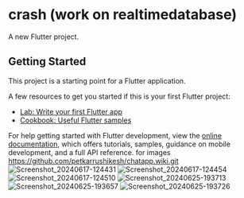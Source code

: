 # crash (work on realtimedatabase)

A new Flutter project.

## Getting Started

This project is a starting point for a Flutter application.

A few resources to get you started if this is your first Flutter project:

- [Lab: Write your first Flutter app](https://docs.flutter.dev/get-started/codelab)
- [Cookbook: Useful Flutter samples](https://docs.flutter.dev/cookbook)

For help getting started with Flutter development, view the
[online documentation](https://docs.flutter.dev/), which offers tutorials,
samples, guidance on mobile development, and a full API reference.
 for images https://github.com/petkarrushikesh/chatapp.wiki.git
 ![Screenshot_20240617-124431](https://github.com/petkarrushikesh/chatapp/assets/130480524/761573d3-6bb3-4020-a51a-9e7b9e74cef8)
![Screenshot_20240617-124454](https://github.com/petkarrushikesh/chatapp/assets/130480524/b6b33a92-3a22-4fa7-bd1d-d54aebfbe012)
![Screenshot_20240617-124510](https://github.com/petkarrushikesh/chatapp/assets/130480524/a4db162d-93a1-44ae-ac4f-fa3b65d17a3b)
![Screenshot_20240625-193713](https://github.com/petkarrushikesh/chatapp/assets/130480524/1f3cd861-c212-4f8c-b578-92228ba3650c)
![Screenshot_20240625-193657](https://github.com/petkarrushikesh/chatapp/assets/130480524/48752379-2073-48c1-91d3-5ab50488233c)
![Screenshot_20240625-193726](https://github.com/petkarrushikesh/chatapp/assets/130480524/5f77fce6-40aa-4e50-ab75-a5747e481cfe)
